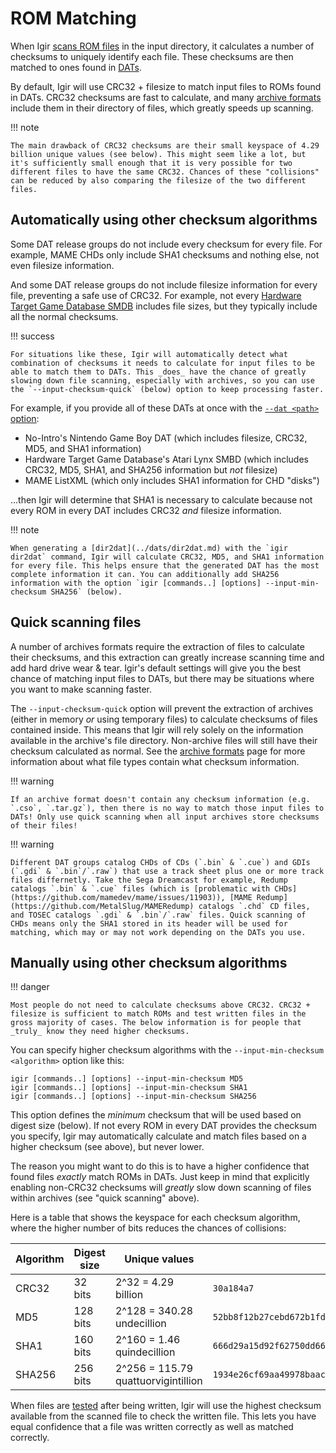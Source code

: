 # ROM Matching

When Igir [scans ROM files](../input/file-scanning.md) in the input directory, it calculates a number of checksums to uniquely identify each file. These checksums are then matched to ones found in [DATs](../dats/introduction.md).

By default, Igir will use CRC32 + filesize to match input files to ROMs found in DATs. CRC32 checksums are fast to calculate, and many [archive formats](../input/reading-archives.md) include them in their directory of files, which greatly speeds up scanning.

!!! note

    The main drawback of CRC32 checksums are their small keyspace of 4.29 billion unique values (see below). This might seem like a lot, but it's sufficiently small enough that it is very possible for two different files to have the same CRC32. Chances of these "collisions" can be reduced by also comparing the filesize of the two different files.

## Automatically using other checksum algorithms

Some DAT release groups do not include every checksum for every file. For example, MAME CHDs only include SHA1 checksums and nothing else, not even filesize information.

And some DAT release groups do not include filesize information for every file, preventing a safe use of CRC32. For example, not every [Hardware Target Game Database SMDB](https://github.com/frederic-mahe/Hardware-Target-Game-Database/tree/master/EverDrive%20Pack%20SMDBs) includes file sizes, but they typically include all the normal checksums.

!!! success

    For situations like these, Igir will automatically detect what combination of checksums it needs to calculate for input files to be able to match them to DATs. This _does_ have the chance of greatly slowing down file scanning, especially with archives, so you can use the `--input-checksum-quick` (below) option to keep processing faster.

For example, if you provide all of these DATs at once with the [`--dat <path>` option](../dats/processing.md):

- No-Intro's Nintendo Game Boy DAT (which includes filesize, CRC32, MD5, and SHA1 information)
- Hardware Target Game Database's Atari Lynx SMBD (which includes CRC32, MD5, SHA1, and SHA256 information but _not_ filesize)
- MAME ListXML (which only includes SHA1 information for CHD "disks")

...then Igir will determine that SHA1 is necessary to calculate because not every ROM in every DAT includes CRC32 _and_ filesize information.

!!! note

    When generating a [dir2dat](../dats/dir2dat.md) with the `igir dir2dat` command, Igir will calculate CRC32, MD5, and SHA1 information for every file. This helps ensure that the generated DAT has the most complete information it can. You can additionally add SHA256 information with the option `igir [commands..] [options] --input-min-checksum SHA256` (below).

## Quick scanning files

A number of archives formats require the extraction of files to calculate their checksums, and this extraction can greatly increase scanning time and add hard drive wear & tear. Igir's default settings will give you the best chance of matching input files to DATs, but there may be situations where you want to make scanning faster.

The `--input-checksum-quick` option will prevent the extraction of archives (either in memory _or_ using temporary files) to calculate checksums of files contained inside. This means that Igir will rely solely on the information available in the archive's file directory. Non-archive files will still have their checksum calculated as normal. See the [archive formats](../input/reading-archives.md) page for more information about what file types contain what checksum information.

!!! warning

    If an archive format doesn't contain any checksum information (e.g. `.cso`, `.tar.gz`), then there is no way to match those input files to DATs! Only use quick scanning when all input archives store checksums of their files!

!!! warning

    Different DAT groups catalog CHDs of CDs (`.bin` & `.cue`) and GDIs (`.gdi` & `.bin`/`.raw`) that use a track sheet plus one or more track files differnetly. Take the Sega Dreamcast for example, Redump catalogs `.bin` & `.cue` files (which is [problematic with CHDs](https://github.com/mamedev/mame/issues/11903)), [MAME Redump](https://github.com/MetalSlug/MAMERedump) catalogs `.chd` CD files, and TOSEC catalogs `.gdi` & `.bin`/`.raw` files. Quick scanning of CHDs means only the SHA1 stored in its header will be used for matching, which may or may not work depending on the DATs you use.

## Manually using other checksum algorithms

!!! danger

    Most people do not need to calculate checksums above CRC32. CRC32 + filesize is sufficient to match ROMs and test written files in the gross majority of cases. The below information is for people that _truly_ know they need higher checksums.

You can specify higher checksum algorithms with the `--input-min-checksum <algorithm>` option like this:

```shell
igir [commands..] [options] --input-min-checksum MD5
igir [commands..] [options] --input-min-checksum SHA1
igir [commands..] [options] --input-min-checksum SHA256
```

This option defines the _minimum_ checksum that will be used based on digest size (below). If not every ROM in every DAT provides the checksum you specify, Igir may automatically calculate and match files based on a higher checksum (see above), but never lower.

The reason you might want to do this is to have a higher confidence that found files _exactly_ match ROMs in DATs. Just keep in mind that explicitly enabling non-CRC32 checksums will _greatly_ slow down scanning of files within archives (see "quick scanning" above).

Here is a table that shows the keyspace for each checksum algorithm, where the higher number of bits reduces the chances of collisions:

| Algorithm | Digest size | Unique values                       | Example value                                                      |
|-----------|-------------|-------------------------------------|--------------------------------------------------------------------|
| CRC32     | 32 bits     | 2^32 = 4.29 billion                 | `30a184a7`                                                         |
| MD5       | 128 bits    | 2^128 = 340.28 undecillion          | `52bb8f12b27cebd672b1fd8a06145b1c`                                 |
| SHA1      | 160 bits    | 2^160 = 1.46 quindecillion          | `666d29a15d92f62750dd665a06ce01fbd09eb98a`                         |
| SHA256    | 256 bits    | 2^256 = 115.79 quattuorvigintillion | `1934e26cf69aa49978baac893ad5a890af35bdfb2c7a9393745f14dc89459137` |

When files are [tested](../commands.md#test) after being written, Igir will use the highest checksum available from the scanned file to check the written file. This lets you have equal confidence that a file was written correctly as well as matched correctly.
